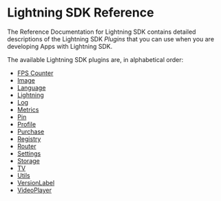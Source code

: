 # Lightning SDK Reference


The Reference Documentation for Lightning SDK contains detailed descriptions of the Lightning SDK *Plugins* that you can use when you are developing Apps with Lightning SDK.


The available Lightning SDK plugins are, in alphabetical order:

* [FPS Counter](plugins/fpscounter.md)
* [Image](plugins/image.md)
* [Language](plugins/language.md)
* [Lightning](plugins/lightning.md)
* [Log](plugins/log.md)
* [Metrics](plugins/metrics.md)
* [Pin](plugins/pin.md)
* [Profile](plugins/profile.md)
* [Purchase](plugins/purchase.md)
* [Registry](plugins/registry.md)
* [Router](plugins/router/index.md)
* [Settings](plugins/settings.md)
* [Storage](plugins/storage.md)
* [TV](plugins/tv.md)
* [Utils](plugins/utils.md)
* [VersionLabel](plugins/versionlabel.md)
* [VideoPlayer](plugins/videoplayer.md)
